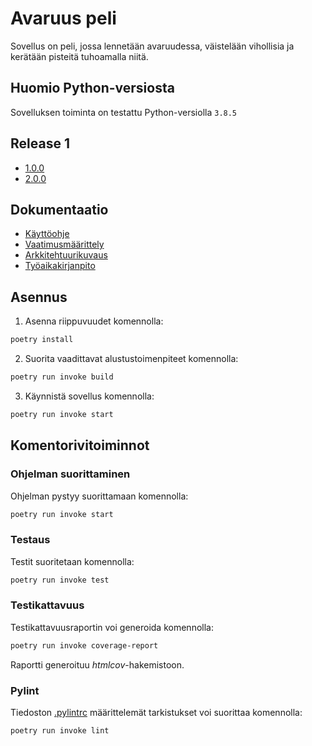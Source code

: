 # Avaruus peli

Sovellus on peli, jossa lennetään avaruudessa, väistelään vihollisia ja kerätään pisteitä tuhoamalla niitä.

## Huomio Python-versiosta

Sovelluksen toiminta on testattu Python-versiolla `3.8.5`

## Release 1

- [1.0.0](https://github.com/ReimKuos/ot-harjoitustyo/releases/tag/viikko5)
- [2.0.0](https://github.com/ReimKuos/ot-harjoitustyo/releases/tag/2)

## Dokumentaatio

- [Käyttöohje](./dokumentaatio/kayttoohje.md)
- [Vaatimusmäärittely](./dokumentaatio/vaatimusmaarittely.md)
- [Arkkitehtuurikuvaus](./dokumentaatio/arkkitehtuuri.md)
- [Työaikakirjanpito](./dokumentaatio/tuntikirjanpito.md)

## Asennus

1. Asenna riippuvuudet komennolla:

```bash
poetry install
```

2. Suorita vaadittavat alustustoimenpiteet komennolla:

```bash
poetry run invoke build
```

3. Käynnistä sovellus komennolla:

```bash
poetry run invoke start
```

## Komentorivitoiminnot

### Ohjelman suorittaminen

Ohjelman pystyy suorittamaan komennolla:

```bash
poetry run invoke start
```

### Testaus

Testit suoritetaan komennolla:

```bash
poetry run invoke test
```

### Testikattavuus

Testikattavuusraportin voi generoida komennolla:

```bash
poetry run invoke coverage-report
```

Raportti generoituu _htmlcov_-hakemistoon.

### Pylint

Tiedoston [.pylintrc](./.pylintrc) määrittelemät tarkistukset voi suorittaa komennolla:

```bash
poetry run invoke lint
```


